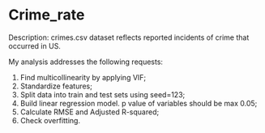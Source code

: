 # Crime_rate

Description: crimes.csv dataset reflects reported incidents of crime that occurred in US. 

My analysis addresses the following requests:

1. Find multicollinearity by applying VIF;
2. Standardize features;
3. Split data into train and test sets using seed=123;
4. Build linear regression model. p value of variables should be max 0.05;
5. Calculate RMSE and Adjusted R-squared;
6. Check overfitting.

